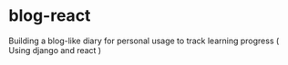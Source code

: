 # blog-react
Building a blog-like diary for personal usage to track learning progress ( Using django and react ) 
